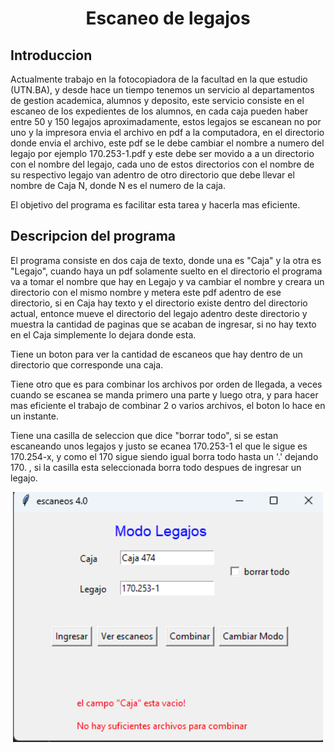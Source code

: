 # <h1 align=center> **Escaneo de legajos** </h1>

## Introduccion

Actualmente trabajo en la fotocopiadora de la facultad en la que estudio (UTN.BA), y desde hace un tiempo tenemos un servicio al departamentos de gestion academica, alumnos y deposito, este servicio consiste en el escaneo de los expedientes de los alumnos, en cada caja pueden haber entre 50 y 150 legajos aproximadamente, estos legajos se escanean no por uno y la impresora envia el archivo en pdf a la computadora, en el directorio donde envia el archivo, este pdf se le debe cambiar el nombre a numero del legajo por ejemplo 170.253-1.pdf y este debe ser movido a a un directorio con el nombre del legajo, cada uno de estos directorios con el nombre de su respectivo legajo van adentro de otro directorio que debe llevar el nombre de Caja N, donde N es el numero de la caja.

El objetivo del programa es facilitar esta tarea y hacerla mas eficiente.

## Descripcion del programa

El programa consiste en dos caja de texto, donde una es "Caja" y la otra es "Legajo", cuando haya un pdf solamente suelto en el directorio el programa va a tomar el nombre que hay en Legajo y va cambiar el nombre y creara un directorio con el mismo nombre y metera este pdf adentro de ese directorio, si en Caja hay texto y el directorio existe dentro del directorio actual, entonce mueve el directorio del legajo adentro deste directorio y muestra la cantidad de paginas que se acaban de ingresar, si no hay texto en el Caja simplemente lo dejara donde esta.

Tiene un boton para ver la cantidad de escaneos que hay dentro de un directorio que corresponde una caja.

Tiene otro que es para combinar los archivos por orden de llegada, a veces cuando se escanea se manda primero una parte y luego otra, y para hacer mas eficiente el trabajo de combinar 2 o varios archivos, el boton lo hace en un instante.

Tiene una casilla de seleccion que dice "borrar todo", si se estan escaneando unos legajos y justo se ecanea 170.253-1 el que le sigue es 170.254-x, y como el 170 sigue siendo igual borra todo hasta un '.' dejando 170. , si la casilla esta seleccionada borra todo despues de ingresar un legajo.

<p align="center">
<img src="https://github.com/samuelchacon00/legajos/blob/master/src/interfaz.png"  height=400></p>
